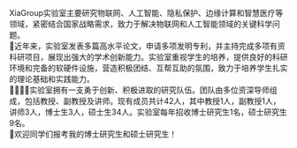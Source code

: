 XiaGroup实验室主要研究物联网、人工智能、隐私保护、边缘计算和智慧医疗等领域，紧密结合国家战略需求，致力于解决物联网和人工智能领域的关键科学问题。
<br>📑近年来，实验室发表多篇高水平论文，申请多项发明专利，并主持完成多项有资科研项目，展现出强大的学术创新能力。实验室重视学生的培养，提供良好的科研环境和完备的软硬件设施，营造积极团结、互帮互助的氛围，致力于培养学生扎实的理论基础和实践能力。
<br>🧑‍🧑‍🧒‍🧒实验室拥有一支勇于创新、积极进取的研究队伍。团队由多位资深导师组成，包括教授、副教授及讲师。现有成员共计42人，其中教授1人，副教授1人，讲师3人，博士生3人，硕士生34人。实验室每年招收博士研究生1名，硕士研究生9名。
<br>🎉欢迎同学们报考我的博士研究生和硕士研究生！

